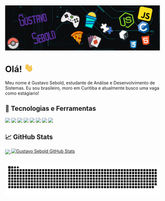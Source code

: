 [![Header](https://github.com/gsebold027/gsebold027/blob/main/banner.png "Header")](https://www.linkedin.com/in/gustavo-sebold/)

# Olá! <img src="https://github.com/gsebold027/gsebold027/blob/main/wave.gif" width="30px">

Meu nome é Gustavo Sebold, estudante de Análise e Desenvolvimento de Sistemas. Eu sou brasileiro, moro em Curitiba e atualmente busco uma vaga como estágiario!

## 🔧 Tecnologias e Ferramentas
![](https://img.shields.io/badge/OS-Linux-informational?style=for-the-badge&logo=linux&logoColor=white&color=5f09a2)
![](https://img.shields.io/badge/Editor-VSCode-informational?style=for-the-badge&logo=visual-studio-code&logoColor=blue&color=5f09a2)
![](https://img.shields.io/badge/Code-JavaScript-informational?style=for-the-badge&logo=javascript&logoColor=yellow&color=5f09a2)
![](https://img.shields.io/badge/Code-Node.js-informational?style=for-the-badge&logo=node.js&logoColor=green&color=5f09a2)
![](https://img.shields.io/badge/Code-PHP-informational?style=for-the-badge&logo=php&logoColor=blue&color=5f09a2)
![](https://img.shields.io/badge/Code-C-informational?style=for-the-badge&logo=C&logoColor=blue&color=5f09a2)
![](https://img.shields.io/badge/Shell-Bash-informational?style=for-the-badge&logo=gnu-bash&logoColor=white&color=5f09a2)
![](https://img.shields.io/badge/Tools-PostgreSQL-informational?style=for-the-badge&logo=postgresql&logoColor=blue&color=5f09a2)

## &#x1f4c8; GitHub Stats
<a href="https://github.com/gsebold027/">  <img align="center" src="https://github-readme-stats.vercel.app/api/top-langs/?username=gsebold027&title_color=B560F6&text_color=c9cacc&icon_color=B560F6&bg_color=1d1f21&langs_count=5" />
</a>
<a href="https://github.com/gsebold027/">
  <img align="top" src="https://github-readme-stats.vercel.app/api?username=gsebold027&show_icons=true&line_height=27&count_private=true&title_color=B560F6&text_color=c9cacc&icon_color=B560F6&bg_color=1d1f21" alt="Gustavo Sebold GitHub Stats" />
</a>

## 

<div>
  
  ![Snake animation](https://github.com/gsebold027/gsebold027/blob/output/github-contribution-grid-snake.svg)

</div>
